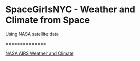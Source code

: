 # SpaceGirlsNYC - Weather and Climate from Space
Using NASA satellite data

==============

[NASA AIRS Weather and Climate](https://airs.jpl.nasa.gov/)
